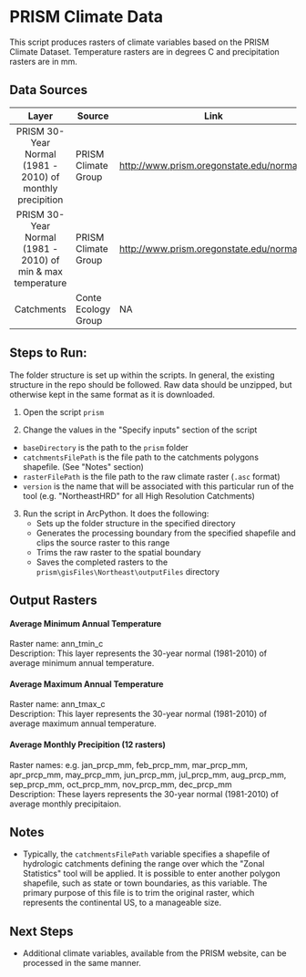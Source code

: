 PRISM Climate Data
==================

This script produces rasters of climate variables based on the PRISM Climate Dataset. Temperature rasters are in degrees C and precipitation rasters are in mm.


## Data Sources
| Layer                                                      | Source              | Link                                         |
|:-----:                                                     | ------              | ----                                         |
| PRISM 30-Year Normal (1981 - 2010) of monthly precipition  | PRISM Climate Group | http://www.prism.oregonstate.edu/normals/    |
| PRISM 30-Year Normal (1981 - 2010) of min & max temperature| PRISM Climate Group | http://www.prism.oregonstate.edu/normals/    |
| Catchments                                                 | Conte Ecology Group | NA                                           |

## Steps to Run:

The folder structure is set up within the scripts. In general, the existing structure in the repo should be followed. Raw data should be unzipped, but otherwise kept in the same format as it is downloaded.

1. Open the script `prism`

2. Change the values in the "Specify inputs" section of the script
 - `baseDirectory` is the path to the `prism` folder
 - `catchmentsFilePath` is the file path to the catchments polygons shapefile. (See "Notes" section)
 - `rasterFilePath` is the file path to the raw climate raster (`.asc` format)
 - `version` is the name that will be associated with this particular run of the tool (e.g. "NortheastHRD" for all High Resolution Catchments)

3. Run the script in ArcPython. It does the following:
   - Sets up the folder structure in the specified directory
   - Generates the processing boundary from the specified shapefile and clips the source raster to this range
   - Trims the raw raster to the spatial boundary 
   - Saves the completed rasters to the `prism\gisFiles\Northeast\outputFiles` directory
   
## Output Rasters

#### Average Minimum Annual Temperature
Raster name: ann_tmin_c <br>
Description: This layer represents the 30-year normal (1981-2010) of average minimum annual temperature.

#### Average Maximum Annual Temperature
Raster name: ann_tmax_c <br>
Description: This layer represents the 30-year normal (1981-2010) of average maximum annual temperature.

#### Average Monthly Precipition (12 rasters)
Raster names: e.g. jan_prcp_mm, feb_prcp_mm, mar_prcp_mm, apr_prcp_mm, may_prcp_mm, jun_prcp_mm, jul_prcp_mm, aug_prcp_mm, sep_prcp_mm, oct_prcp_mm, nov_prcp_mm, dec_prcp_mm <br>
Description: These layers represents the 30-year normal (1981-2010) of average monthly precipitaion.



## Notes

- Typically, the `catchmentsFilePath` variable specifies a shapefile of hydrologic catchments defining the range over which the "Zonal Statistics" tool will be applied. It is possible to enter another polygon shapefile, such as state or town boundaries, as this variable. The primary purpose of this file is to trim the original raster, which represents the continental US, to a manageable size.

## Next Steps

- Additional climate variables, available from the PRISM website, can be processed in the same manner.